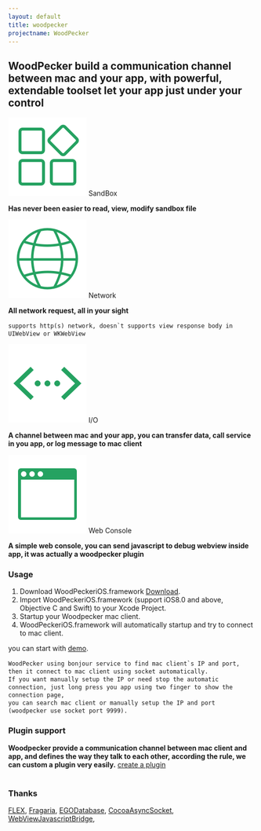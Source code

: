 ```yaml
---
layout: default
title: woodpecker
projectname: WoodPecker
---
```


## WoodPecker build a communication channel between mac and your app, with powerful, extendable toolset let your app just under your control



<div class="index-section">
	<img src="/assets/img/tool_sandbox.png"/> <span>SandBox</span>
</div>

**Has never been easier to read, view, modify sandbox file**

<div class="index-section">
	<img src="/assets/img/tool_network.png"/> <span>Network</span>
</div>

**All network request, all in your sight**
```
supports http(s) network, doesn`t supports view response body in UIWebView or WKWebView
```

<div class="index-section">
	<img src="/assets/img/tool_io.png"/> <span>I/O</span>
</div>
	
**A channel between mac and your app, you can transfer data, call service in you app, or log message to mac client**

<div class="index-section">
	<img src="/assets/img/tool_webconsole.png"/> <span>Web Console</span>
</div>

**A simple web console, you can send javascript to debug webview inside app, it was actually a woodpecker plugin**

<h3 class="index-h3">Usage</h3>

1. Download WoodPeckeriOS.framework [Download](/download.html).
2. Import WoodPeckeriOS.framework (support iOS8.0 and above, Objective C and Swift) to your Xcode Project.
3. Startup your Woodpecker mac client.
4. WoodPeckeriOS.framework will automatically startup and try to connect to mac client. 


you can start with [demo](/download.html).


```
WoodPecker using bonjour service to find mac client`s IP and port, then it connect to mac client using socket automatically.
If you want manually setup the IP or need stop the automatic connection, just long press you app using two finger to show the connection page,
you can search mac client or manually setup the IP and port (woodpecker use socket port 9999).
```

<h3 class="index-h3">Plugin support</h3>

**Woodpecker provide a communication channel between mac client and app, and defines the way they talk to each other, according the rule, we can custom a plugin very easily.**
[create a plugin](/plugin.html)
<br/>
<br/>



<h3 class="index-h3">Thanks</h3>

<a href="https://github.com/Flipboard/FLEX">FLEX</a>,
<a href="https://github.com/mugginsoft/Fragaria">Fragaria</a>, 
<a href="https://github.com/enormego/egodatabase">EGODatabase</a>, 
<a href="https://github.com/robbiehanson/CocoaAsyncSocket">CocoaAsyncSocket</a>,
<a href="https://github.com/marcuswestin/WebViewJavascriptBridge">WebViewJavascriptBridge</a>, 

 
  





